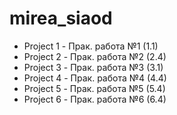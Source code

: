 # mirea_siaod

- Project 1 - Прак. работа №1 (1.1)
- Project 2 - Прак. работа №2 (2.4)
- Project 3 - Прак. работа №3 (3.1)
- Project 4 - Прак. работа №4 (4.4)
- Project 5 - Прак. работа №5 (5.4)
- Project 6 - Прак. работа №6 (6.4)
